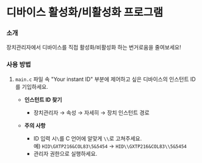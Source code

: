 # 디바이스 활성화/비활성화 프로그램

### 소개
장치관리자에서 디바이스를 직접 활성화/비활성화 하는 번거로움을 줄여보세요!

### 사용 방법
1. `main.c` 파일 속 "Your instant ID" 부분에 제어하고 싶은 디바이스의 인스턴트 ID를 기입하세요.
   
   - **인스턴트 ID 찾기**
     - 장치관리자 → 속성 → 자세히 → 장치 인스턴트 경로

   - **주의 사항**
     - ID 입력 시`\`를 C 언어에 알맞게 `\\`로 고쳐주세요.  
       예) `HID\GXTP216&COL83\5&5454` → `HID\\GXTP216&COL83\\5&5454`
     - 관리자 권한으로 실행하세요.
